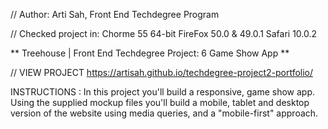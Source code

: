 // Author: Arti Sah, Front End Techdegree Program

// Checked project in: Chorme 55 64-bit FireFox 50.0 & 49.0.1 Safari 10.0.2

** Treehouse | Front End Techdegree Project: 6 Game Show App **

// VIEW PROJECT https://artisah.github.io/techdegree-project2-portfolio/

INSTRUCTIONS : In this project you'll build a responsive, game show app. Using the supplied mockup files you'll build a mobile, tablet and desktop version of the website using media queries, and a "mobile-first" approach.

